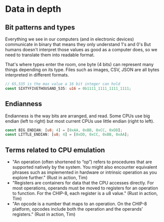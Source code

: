 # Data in depth

## Bit patterns and types

Everything we see in our computers (and in
electronic devices) communicate in binary
that means they only understand 1's and 0's
But humans doesn't interpret those values
as good as a computer does, so we need to
translate them into readable format.

That's where types enter the room, one byte
(4 bits)  can represent many things depending 
on its type. Files such as images, CSV, JSON
are all bytes interpreted in different formats.


```rust
// 65,535 is the max value a 16 bit integer can hold
const SIXTYFIVETHOUSAND_535: u16 = 0b1111_1111_1111_1111;
```

## Endianness

Endianness is the way bits are arranged, and
read. Some CPUs use big endian (left to right)
but most current CPUs use little endian (right
to left).

```rust
const BIG_ENDIAN: [u8; 4] = [0xAA, 0xBB, 0xCC, 0xDD];
const LITTLE_ENDIAN: [u8; 4] = [0xDD, 0xCC, 0xBB, 0xAA];
```

## Terms related to CPU emulation

- "An operation (often shortened to “op”) refers to 
procedures that are supported natively by the system. 
You might also encounter equivalent phrases such as 
implemented in hardware or intrinsic operation as you 
explore further." (Rust in action, Tim)
- "Registers are containers for data that the CPU 
accesses directly. For most operations, operands must 
be moved to registers for an operation to function. 
For the CHIP-8, each register is a u8 value." (Rust
in action, Tim)
- "An opcode is a number that maps to an operation. 
On the CHIP-8 platform, opcodes include both the 
operation and the operands’ registers." (Rust in
action, Tim)




